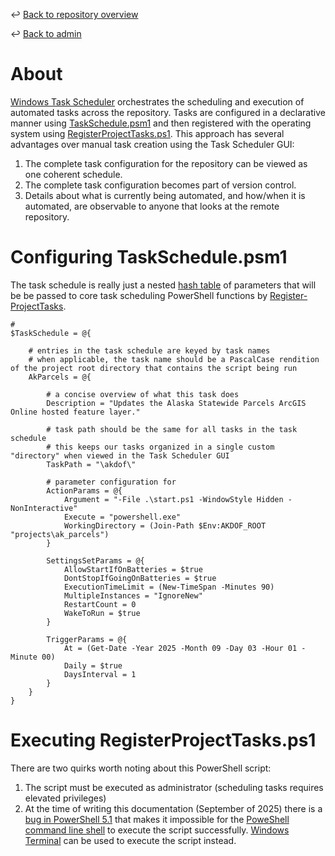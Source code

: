 ↩️ [Back to repository overview](../../README.md)

↩️ [Back to admin](../README.md)

# About

[Windows Task Scheduler](https://learn.microsoft.com/en-us/windows/win32/taskschd/task-scheduler-start-page) orchestrates the scheduling and execution of automated tasks across the repository. Tasks are configured in a declarative manner using [TaskSchedule.psm1](TaskSchedule.psm1) and then registered with the operating system using [RegisterProjectTasks.ps1](RegisterProjectTasks.ps1). This approach has several advantages over manual task creation using the Task Scheduler GUI:
1. The complete task configuration for the repository can be viewed as one coherent schedule.
2. The complete task configuration becomes part of version control.
3. Details about what is currently being automated, and how/when it is automated, are observable to anyone that looks at the remote repository. 

# Configuring TaskSchedule.psm1

The task schedule is really just a nested [hash table](https://learn.microsoft.com/en-us/powershell/module/microsoft.powershell.core/about/about_hash_tables?view=powershell-7.5) of parameters that will be be passed to core task scheduling PowerShell functions by [Register-ProjectTasks](RegisterProjectTasks.ps1#L3).

```
# 
$TaskSchedule = @{

    # entries in the task schedule are keyed by task names
    # when applicable, the task name should be a PascalCase rendition of the project root directory that contains the script being run
    AkParcels = @{

        # a concise overview of what this task does
        Description = "Updates the Alaska Statewide Parcels ArcGIS Online hosted feature layer."

        # task path should be the same for all tasks in the task schedule
        # this keeps our tasks organized in a single custom "directory" when viewed in the Task Scheduler GUI
        TaskPath = "\akdof\"

        # parameter configuration for 
        ActionParams = @{
            Argument = "-File .\start.ps1 -WindowStyle Hidden -NonInteractive"
            Execute = "powershell.exe"
            WorkingDirectory = (Join-Path $Env:AKDOF_ROOT "projects\ak_parcels")
        }

        SettingsSetParams = @{
            AllowStartIfOnBatteries = $true
            DontStopIfGoingOnBatteries = $true
            ExecutionTimeLimit = (New-TimeSpan -Minutes 90)
            MultipleInstances = "IgnoreNew"
            RestartCount = 0
            WakeToRun = $true
        }

        TriggerParams = @{
            At = (Get-Date -Year 2025 -Month 09 -Day 03 -Hour 01 -Minute 00)
            Daily = $true
            DaysInterval = 1
        }
    }
}
```

# Executing RegisterProjectTasks.ps1

There are two quirks worth noting about this PowerShell script:
1. The script must be executed as administrator (scheduling tasks requires elevated privileges) 
2. At the time of writing this documentation (September of 2025) there is a [bug in PowerShell 5.1](https://superuser.com/questions/1885304/powershell-exe-does-not-prompt-for-credentials) that makes it impossible for the [PoweShell command line shell](https://learn.microsoft.com/en-us/powershell/scripting/overview?view=powershell-7.5#command-line-shell) to execute the script successfully. [Windows Terminal](https://learn.microsoft.com/en-us/windows/terminal/) can be used to execute the script instead.  